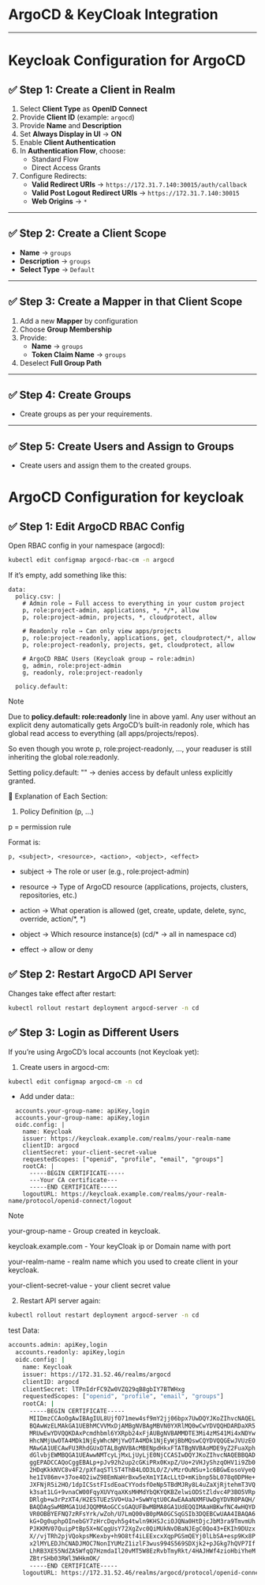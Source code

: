 # ArgoCD & KeyCloak Integration

---
# Keycloak Configuration for ArgoCD

## ✅ Step 1: Create a Client in Realm
1. Select **Client Type** as **OpenID Connect**  
2. Provide **Client ID** (example: `argocd`)  
3. Provide **Name** and **Description**  
4. Set **Always Display in UI** → **ON**  
5. Enable **Client Authentication**  
6. In **Authentication Flow**, choose:  
   - Standard Flow  
   - Direct Access Grants  
7. Configure Redirects:  
   - **Valid Redirect URIs** → `https://172.31.7.140:30015/auth/callback`  
   - **Valid Post Logout Redirect URIs** → `https://172.31.7.140:30015`  
   - **Web Origins** → `*`  

---

## ✅ Step 2: Create a Client Scope
- **Name** → `groups`  
- **Description** → `groups`  
- **Select Type** → `Default`  

---

## ✅ Step 3: Create a Mapper in that Client Scope
1. Add a new **Mapper** by configuration  
2. Choose **Group Membership**  
3. Provide:  
   - **Name** → `groups`  
   - **Token Claim Name** → `groups`  
4. Deselect **Full Group Path**  

---

## ✅ Step 4: Create Groups
- Create groups as per your requirements.  

---

## ✅ Step 5: Create Users and Assign to Groups
- Create users and assign them to the created groups.  



# ArgoCD Configuration for keycloak

## ✅ Step 1: Edit ArgoCD RBAC Config

Open RBAC config in your namespace (argocd):

```bash 
kubectl edit configmap argocd-rbac-cm -n argocd
```
If it’s empty, add something like this:

```Yaml:
data:
  policy.csv: |
    # Admin role → Full access to everything in your custom project
    p, role:project-admin, applications, *, */*, allow
    p, role:project-admin, projects, *, cloudprotect, allow

    # Readonly role → Can only view apps/projects
    p, role:project-readonly, applications, get, cloudprotect/*, allow
    p, role:project-readonly, projects, get, cloudprotect, allow

    # ArgoCD RBAC Users (Keycloak group → role:admin)
    g, admin, role:project-admin
    g, readonly, role:project-readonly

  policy.default: 
```
> [!NOTE]
> Due to **policy.default: role:readonly** line in above yaml.
> Any user without an explicit deny automatically gets ArgoCD’s built-in readonly role, which has global read access to everything (all apps/projects/repos). 
>
>  So even though you wrote p, role:project-readonly, ..., your readuser is still inheriting the global role:readonly.
>
> Setting policy.default: "" → denies access by default unless explicitly granted.


🔎 Explanation of Each Section:

1. Policy Definition (p, …)

p = permission rule

Format is:
```
p, <subject>, <resource>, <action>, <object>, <effect>
```
* subject → The role or user (e.g., role:project-admin)

* resource → Type of ArgoCD resource (applications, projects, clusters, repositories, etc.)

* action → What operation is allowed (get, create, update, delete, sync, override, action/*, *)

* object → Which resource instance(s) (cd/* → all in namespace cd)

* effect → allow or deny

## ✅ Step 2: Restart ArgoCD API Server

Changes take effect after restart:

```bash
kubectl rollout restart deployment argocd-server -n cd
```

## ✅ Step 3: Login as Different Users

If you’re using ArgoCD’s local accounts (not Keycloak yet):

1. Create users in argocd-cm:

```bash
kubectl edit configmap argocd-cm -n cd
```

* Add under data::

```Yaml:
  accounts.your-group-name: apiKey,login
  accounts.your-group-name: apiKey,login
  oidc.config: |
    name: Keycloak
    issuer: https://keycloak.example.com/realms/your-realm-name
    clientID: argocd
    clientSecret: your-client-secret-value
    requestedScopes: ["openid", "profile", "email", "groups"]
    rootCA: |
      -----BEGIN CERTIFICATE-----
      ---Your CA certificate---
      -----END CERTIFICATE-----
    logoutURL: https://keycloak.example.com/realms/your-realm-name/protocol/openid-connect/logout
```

> [!NOTE]
> your-group-name - Group created in keycloak.
> 
> keycloak.example.com - Your keyCloak ip or Domain name with port
> 
> your-realm-name - realm name which you used to create client in your keycloak.
> 
> your-client-secret-value - your client secret value

2. Restart API server again:

```bash
kubectl rollout restart deployment argocd-server -n cd
```


test Data:

```bash
accounts.admin: apiKey,login
  accounts.readonly: apiKey,login
  oidc.config: |
    name: Keycloak
    issuer: https://172.31.52.46/realms/argocd
    clientID: argocd
    clientSecret: lTPnIdrFC9Zw0VZQ29qB8gbIY7BTWHxg
    requestedScopes: ["openid", "profile", "email", "groups"]
    rootCA: |
      -----BEGIN CERTIFICATE-----
      MIIDmzCCAoOgAwIBAgIUL8UjfO71mew4sf9mY2jj06bpx7UwDQYJKoZIhvcNAQEL
      BQAwWzELMAkGA1UEBhMCVVMxDjAMBgNVBAgMBVN0YXRlMQ0wCwYDVQQHDARDaXR5
      MRUwEwYDVQQKDAxPcmdhbml6YXRpb24xFjAUBgNVBAMMDTE3Mi4zMS41Mi4xNDYw
      HhcNMjUwOTA4MDk1NjEyWhcNMjYwOTA4MDk1NjEyWjBbMQswCQYDVQQGEwJVUzEO
      MAwGA1UECAwFU3RhdGUxDTALBgNVBAcMBENpdHkxFTATBgNVBAoMDE9yZ2FuaXph
      dGlvbjEWMBQGA1UEAwwNMTcyLjMxLjUyLjE0NjCCASIwDQYJKoZIhvcNAQEBBQAD
      ggEPADCCAQoCggEBALp+pJv92h2up2cGKiPRx0KxpZ/Uo+2VHJyShzqOHV1i9Zb0
      2HDqKkkNVC8v4F2/pXfaqSTlST4ThB4LOD3LO/Z/vMzrOuNSu+1c6BGwEosoVyeQ
      he1IV86mv+37oe4O2iwZ98EmNaHrBxw5eXm1YIAcLLtD+mKibnp5bL078q0DPHe+
      JXFNjR5i2HO/1dpICSstFIsdEoaCYYodsfOeNp5TBdMJRy8L4uZaXjRjtehmT3VQ
      k3sat1LG+9vnaCW00FqyXUVYqaXKsMHMdYbQKYQKBZelwiODStZldvc4P3BO5VRp
      DRlgb+w3rPzXT4/H2ESTUEzSVO+UaJ+SwWYqtU0CAwEAAaNXMFUwDgYDVR0PAQH/
      BAQDAgSwMBMGA1UdJQQMMAoGCCsGAQUFBwMBMA8GA1UdEQQIMAaHBKwfNC4wHQYD
      VR0OBBYEFNQ7zRFsYrk/wZoh/U7LmQ00vB0pMA0GCSqGSIb3DQEBCwUAA4IBAQA6
      kG+Dg0uphpOInebGY7zHrcDqvh5g4twln9KHSJciOJQNa0HtDjcJbM3ra9TmvmUh
      PJKKMV07QuipPtBp5X+NCqgUsY72XgZvc0QiMUkNvDBaNJEgC0Qo43+EKIh9DUzx
      X//vjTRh2pjVQokpsMKexby+h9O8tf4iLEExcxXqpPGSmQEYj0lLbSA+esp9Kx8P
      x2lMYLEDJhCNADJMOC7NonIYUMzZ1izlF3wus994S569SDXjk2+pJGkg7hQVP7If
      LhRB3XE55NdZA5WfqQ7HzmdaIl20vMT5W8EzRvbTmyRkt/4HAJHWf4zioHbiYheM
      ZBtrSHb03RWl3WHkmOK/
      -----END CERTIFICATE-----
    logoutURL: https://172.31.52.46/realms/argocd/protocol/openid-connect/logout

```

